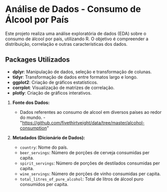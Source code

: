 # Análise de Dados - Consumo de Álcool por País

Este projeto realiza uma análise exploratória de dados (EDA) sobre o consumo de álcool por país, utilizando R. O objetivo é compreender a distribuição, correlação e outras características dos dados.

## Packages Utilizados

* **dplyr**: Manipulação de dados, seleção e transformação de colunas.
* **tidyr**: Transformação de dados entre formatos largo e longo.
* **ggplot2**: Criação de gráficos estatísticos.
* **corrplot**: Visualização de matrizes de correlação.
* **plotly**: Criação de gráficos interativos.

1.  **Fonte dos Dados:**
    * Dados referentes ao consumo de alcool em diversos países ao redor do mundo. - "https://github.com/fivethirtyeight/data/tree/master/alcohol-consumption"

2.  **Metadados (Dicionário de Dados):**
    * `country`: Nome do país.
    * `beer_servings`: Número de porções de cerveja consumidas per capita.
    * `spirit_servings`: Número de porções de destilados consumidas per capita.
    * `wine_servings`: Número de porções de vinho consumidas per capita.
    * `total_litres_of_pure_alcohol`: Total de litros de álcool puro consumidos per capita.

